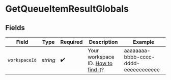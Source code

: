 # GetQueueItemResultGlobals


## Fields

| Field                                                                                                                | Type                                                                                                                 | Required                                                                                                             | Description                                                                                                          | Example                                                                                                              |
| -------------------------------------------------------------------------------------------------------------------- | -------------------------------------------------------------------------------------------------------------------- | -------------------------------------------------------------------------------------------------------------------- | -------------------------------------------------------------------------------------------------------------------- | -------------------------------------------------------------------------------------------------------------------- |
| `workspaceId`                                                                                                        | *string*                                                                                                             | :heavy_check_mark:                                                                                                   | Your workspace ID. [How to find it](https://docs.intunedhq.com/docs/management/workspace#finding-your-workspace-id)? | aaaaaaaa-bbbb-cccc-dddd-eeeeeeeeeeee                                                                                 |